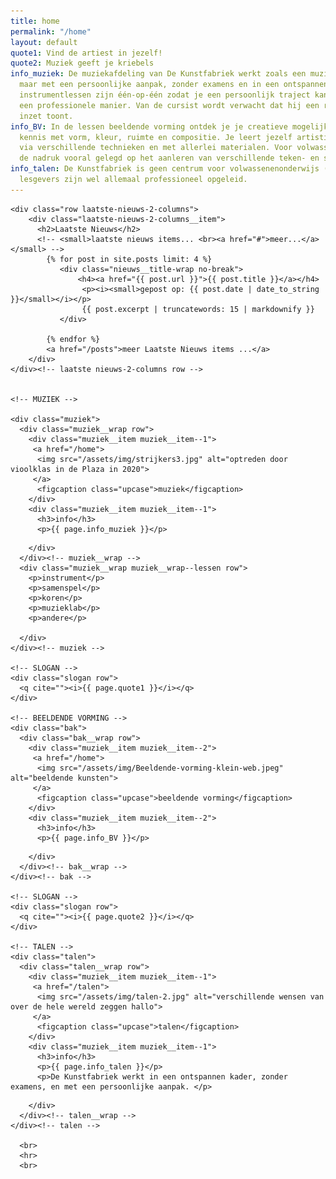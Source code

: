 ```yaml
---
title: home
permalink: "/home"
layout: default
quote1: Vind de artiest in jezelf!
quote2: Muziek geeft je kriebels
info_muziek: De muziekafdeling van De Kunstfabriek werkt zoals een muziekacademie,
  maar met een persoonlijke aanpak, zonder examens en in een ontspannen kader. De
  instrumentlessen zijn één-op-één zodat je een persoonlijk traject kan volgen op
  een professionele manier. Van de cursist wordt verwacht dat hij een regelmatige
  inzet toont.
info_BV: In de lessen beeldende vorming ontdek je je creatieve mogelijkheden. Je maakt
  kennis met vorm, kleur, ruimte en compositie. Je leert jezelf artistiek te uiten
  via verschillende technieken en met allerlei materialen. Voor volwassenen wordt
  de nadruk vooral gelegd op het aanleren van verschillende teken- en schildertechnieken.
info_talen: De Kunstfabriek is geen centrum voor volwassenenonderwijs (CVO), onze
  lesgevers zijn wel allemaal professioneel opgeleid.
---
```


  <main id="top">

    <div class="row laatste-nieuws-2-columns">
        <div class="laatste-nieuws-2-columns__item">
          <h2>Laatste Nieuws</h2>
          <!-- <small>laatste nieuws items... <br><a href="#">meer...</a></small> -->
            {% for post in site.posts limit: 4 %}
               <div class="nieuws__title-wrap no-break">
                   <h4><a href="{{ post.url }}">{{ post.title }}</a></h4>
                    <p><i><small>gepost op: {{ post.date | date_to_string }}</small></i></p>
                    {{ post.excerpt | truncatewords: 15 | markdownify }}
               </div>

            {% endfor %}
            <a href="/posts">meer Laatste Nieuws items ...</a>
        </div>
    </div><!-- laatste nieuws-2-columns row -->


    <!-- MUZIEK -->

    <div class="muziek">
      <div class="muziek__wrap row">
        <div class="muziek__item muziek__item--1">
         <a href="/home">
          <img src="/assets/img/strijkers3.jpg" alt="optreden door vioolklas in de Plaza in 2020">
         </a>
          <figcaption class="upcase">muziek</figcaption>
        </div>
        <div class="muziek__item muziek__item--1">
          <h3>info</h3>
          <p>{{ page.info_muziek }}</p>
<!--          <a href="/">meer info</a>-->
        </div>
      </div><!-- muziek__wrap -->
      <div class="muziek__wrap muziek__wrap--lessen row">
        <p>instrument</p>
        <p>samenspel</p>
        <p>koren</p>
        <p>muzieklab</p>
        <p>andere</p>

      </div>
    </div><!-- muziek -->

    <!-- SLOGAN -->
    <div class="slogan row">
      <q cite=""><i>{{ page.quote1 }}</i></q>
    </div>

    <!-- BEELDENDE VORMING -->
    <div class="bak">
      <div class="bak__wrap row">
        <div class="muziek__item muziek__item--2">
         <a href="/home">
          <img src="/assets/img/Beeldende-vorming-klein-web.jpeg" alt="beeldende kunsten">
         </a>
          <figcaption class="upcase">beeldende vorming</figcaption>
        </div>
        <div class="muziek__item muziek__item--2">
          <h3>info</h3>
          <p>{{ page.info_BV }}</p>
<!--          <a href="/">meer info</a>-->
        </div>
      </div><!-- bak__wrap -->
    </div><!-- bak -->

    <!-- SLOGAN -->
    <div class="slogan row">
      <q cite=""><i>{{ page.quote2 }}</i></q>
    </div>

    <!-- TALEN -->
    <div class="talen">
      <div class="talen__wrap row">
        <div class="muziek__item muziek__item--1">
         <a href="/talen">
          <img src="/assets/img/talen-2.jpg" alt="verschillende wensen van over de hele wereld zeggen hallo">
         </a>
          <figcaption class="upcase">talen</figcaption>
        </div>
        <div class="muziek__item muziek__item--1">
          <h3>info</h3>
          <p>{{ page.info_talen }}</p>
          <p>De Kunstfabriek werkt in een ontspannen kader, zonder examens, en met een persoonlijke aanpak. </p>
<!--          <a href="/">meer info</a>-->
        </div>
      </div><!-- talen__wrap -->
    </div><!-- talen -->

      <br>
      <hr>
      <br>

  </main>
